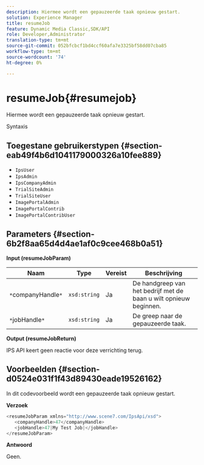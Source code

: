 ```yaml
---
description: Hiermee wordt een gepauzeerde taak opnieuw gestart.
solution: Experience Manager
title: resumeJob
feature: Dynamic Media Classic,SDK/API
role: Developer,Administrator
translation-type: tm+mt
source-git-commit: 052bfcbcf1bd4ccf60afa7e3325bf58dd07cba85
workflow-type: tm+mt
source-wordcount: '74'
ht-degree: 0%

---
```



# resumeJob{#resumejob}

Hiermee wordt een gepauzeerde taak opnieuw gestart.

Syntaxis

## Toegestane gebruikerstypen {#section-eab49f4b6d1041179000326a10fee889}

* `IpsUser`
* `IpsAdmin`
* `IpsCompanyAdmin`
* `TrialSiteAdmin`
* `TrialSiteUser`
* `ImagePortalAdmin`
* `ImagePortalContrib`
* `ImagePortalContribUser`

## Parameters {#section-6b2f8aa65d4d4ae1af0c9cee468b0a51}

**Input (resumeJobParam)**

| Naam | Type | Vereist | Beschrijving |
|---|---|---|---|
| `*`companyHandle`*` | `xsd:string` | Ja | De handgreep van het bedrijf met de baan u wilt opnieuw beginnen. |
| `*`jobHandle`*` | `xsd:string` | Ja | De greep naar de gepauzeerde taak. |

**Output (resumeJobReturn)**

IPS API keert geen reactie voor deze verrichting terug.

## Voorbeelden {#section-d0524e031f1f43d89430eade19526162}

In dit codevoorbeeld wordt een gepauzeerde taak opnieuw gestart.

**Verzoek**

```java
<resumeJobParam xmlns="http://www.scene7.com/IpsApi/xsd">
   <companyHandle>47</companyHandle>
   <jobHandle>47|My Test Job|</jobHandle>
</resumeJobParam>
```

**Antwoord**

Geen.

